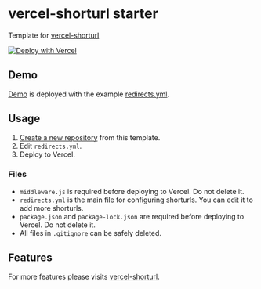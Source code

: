 # vercel-shorturl starter

Template for [vercel-shorturl](https://github.com/ThewApp/vercel-shorturl)

[![Deploy with Vercel](https://vercel.com/button)](https://vercel.com/new/git/external?repository-url=https%3A%2F%2Fgithub.com%2FThewApp%2Fvercel-shorturl-starter&demo-title=vercel-shorturl&demo-description=Create%20your%20own%20shorturl%20on%20Vercel&demo-url=https%3A%2F%2Fvercel-shorturl-starter.vercel.app%2F)

## Demo

[Demo](https://vercel-shorturl-starter.vercel.app) is deployed with the example [redirects.yml](redirects.yml).

## Usage

1. [Create a new repository](https://github.com/ThewApp/vercel-shorturl-starter/generate) from this template.
1. Edit `redirects.yml`.
1. Deploy to Vercel.

### Files

- `middleware.js` is required before deploying to Vercel. Do not delete it.
- `redirects.yml` is the main file for configuring shorturls. You can edit it to add more shorturls.
- `package.json` and `package-lock.json` are required before deploying to Vercel. Do not delete it.
- All files in `.gitignore` can be safely deleted.

## Features

For more features please visits [vercel-shorturl](https://github.com/ThewApp/vercel-shorturl#features).
